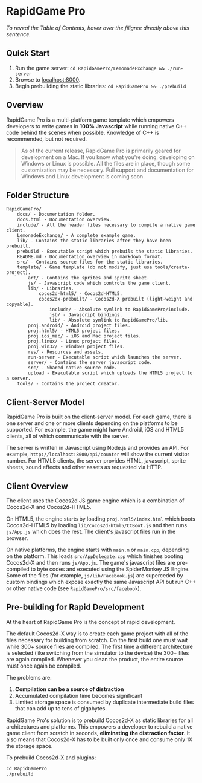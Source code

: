 
RapidGame Pro
=============

*To reveal the Table of Contents, hover over the filigree directly above this sentence.*


Quick Start
-----------

1. Run the game server: `cd RapidGamePro/LemonadeExchange && ./run-server`
2. Browse to [localhost:8000](http://localhost:8000/).
3. Begin prebuilding the static libraries: `cd RapidGamePro && ./prebuild`


Overview
--------

RapidGame Pro is a multi-platform game template which empowers developers to write games in **100% Javascript** while running native C++ code behind the scenes when possible. Knowledge of C++ is recommended, but not required.

> As of the current release, RapidGame Pro is primarily geared for development on a Mac. If you know what you're doing, developing on Windows or Linux is possible. All the files are in place, though some customization may be necessary. Full support and documentation for Windows and Linux development is coming soon.


Folder Structure
----------------

    RapidGamePro/
        docs/ - Documentation folder.
        docs.html - Documentation overview.
        include/ - All the header files necessary to compile a native game client.
        LemonadeExchange/ - A complete example game.
        lib/ - Contains the static libraries after they have been prebuilt.
        prebuild - Executable script which prebuils the static libraries.
        README.md - Documentation overview in markdown format.
        src/ - Contains source files for the static libraries.
        template/ - Game template (do not modify, just use tools/create-project).
            art/ - Contains the sprites and sprite sheet.
            js/ - Javascript code which controls the game client.
            lib/ - Libraries.
                cocos2d-html5/ - Cocos2d-HTML5.
                cocos2dx-prebuilt/ - Cocos2d-X prebuilt (light-weight and copyable).
                    include/ - Absolute symlink to RapidGamePro/include.
                    jsb/ - Javascript bindings.
                    lib/ - Absolute symlink to RapidGamePro/lib.
            proj.android/ - Android project files.
            proj.html5/ - HTML5 project files.
            proj.ios_mac/ - iOS and Mac project files.
            proj.linux/ - Linux project files.
            proj.win32/ - Windows project files.
            res/ - Resources and assets.
            run-server - Executable script which launches the server.
            server/ - Contains the server javascript code.
            src/ - Shared native source code.
            upload - Executable script which uploads the HTML5 project to a server.
        tools/ - Contains the project creator.


Client-Server Model
-------------------

RapidGame Pro is built on the client-server model. For each game, there is one server and one or more clients depending on the platforms to be supported. For example, the game might have Android, iOS and HTML5 clients, all of which communicate with the server.

The server is written in Javascript using Node.js and provides an API. For example, `http://localhost:8000/api/counter` will show the current visitor number. For HTML5 clients, the server provides HTML, javascript, sprite sheets, sound effects and other assets as requested via HTTP.


Client Overview
---------------

The client uses the Cocos2d JS game engine which is a combination of Cocos2d-X and Cocos2d-HTML5.

On HTML5, the engine starts by loading `proj.html5/index.html` which boots Cocos2d-HTML5 by loading `lib/cocos2d-html5/CCBoot.js` and then runs `js/App.js` which does the rest. The client's javascript files run in the browser.

On native platforms, the engine starts with `main.m` or `main.cpp`, depending on the platform. This loads `src/AppDelegate.cpp` which finishes booting Cocos2d-X and then runs `js/App.js`. The game's javascript files are pre-compiled to byte codes and executed using the SpiderMonkey JS Engine. Some of the files (for example, `js/lib/Facebook.js`) are superceded by custom bindings which expose exactly the same Javascript API but run C++ or other native code (see `RapidGamePro/src/facebook`).


Pre-building for Rapid Development
----------------------------------

At the heart of RapidGame Pro is the concept of rapid development.

The default Cocos2d-X way is to create each game project with all of the files necessary for building from scratch. On the first build one must wait while 300+ source files are compiled. The first time a different architecture is selected (like switching from the simulator to the device) the 300+ files are again compiled. Whenever you clean the product, the entire source must once again be compiled.

The problems are:

 1. **Compilation can be a source of distraction**
 2. Accumulated compilation time becomes significant
 3. Limited storage space is consumed by duplicate intermediate build files that can add up to tens of gigabytes.

RapidGame Pro's solution is to prebuild Cocos2d-X as static libraries for all architectures and platforms. This empowers a developer to rebuild a native game client from scratch in seconds, **eliminating the distraction factor**. It also means that Cocos2d-X has to be built only once and consume only 1X the storage space.

To prebuild Cocos2d-X and plugins:

    cd RapidGamePro
	./prebuild

